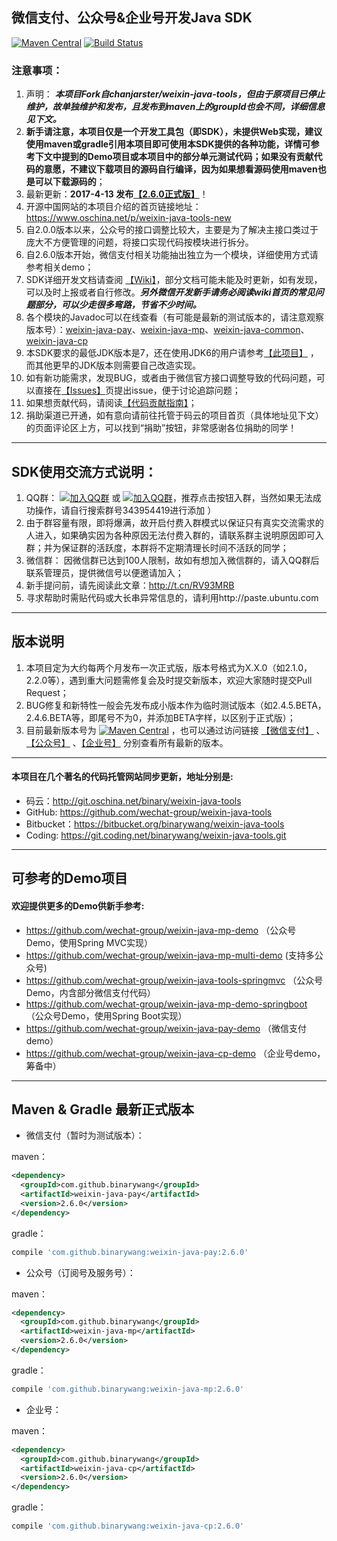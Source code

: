 微信支付、公众号&企业号开发Java SDK
---------------------------------
[![Maven Central](https://maven-badges.herokuapp.com/maven-central/com.github.binarywang/weixin-java-parent/badge.svg)](https://maven-badges.herokuapp.com/maven-central/com.github.binarywang/weixin-java-parent)
[![Build Status](https://travis-ci.org/Wechat-Group/weixin-java-tools.svg?branch=develop)](https://travis-ci.org/Wechat-Group/weixin-java-tools)

### 注意事项：
1. 声明： ***本项目Fork自chanjarster/weixin-java-tools，但由于原项目已停止维护，故单独维护和发布，且发布到maven上的groupId也会不同，详细信息见下文。***
1. **新手请注意，本项目仅是一个开发工具包（即SDK），未提供Web实现，建议使用maven或gradle引用本项目即可使用本SDK提供的各种功能，详情可参考下文中提到的Demo项目或本项目中的部分单元测试代码；如果没有贡献代码的意愿，不建议下载项目的源码自行编译，因为如果想看源码使用maven也是可以下载源码的**；
1. 最新更新：**2017-4-13 发布[【2.6.0正式版】](https://github.com/Wechat-Group/weixin-java-tools/releases)**！
1. 开源中国网站的本项目介绍的首页链接地址：https://www.oschina.net/p/weixin-java-tools-new
1. 自2.0.0版本以来，公众号的接口调整比较大，主要是为了解决主接口类过于庞大不方便管理的问题，将接口实现代码按模块进行拆分。
1. 自2.6.0版本开始，微信支付相关功能抽出独立为一个模块，详细使用方式请参考相关demo；
1. SDK详细开发文档请查阅 [【Wiki】](https://github.com/wechat-group/weixin-java-tools/wiki)，部分文档可能未能及时更新，如有发现，可以及时上报或者自行修改。***另外微信开发新手请务必阅读wiki首页的常见问题部分，可以少走很多弯路，节省不少时间。***
1. 各个模块的Javadoc可以在线查看（有可能是最新的测试版本的，请注意观察版本号）：[weixin-java-pay](https://binarywang.github.io/weixin-java-pay-javadoc/)、[weixin-java-mp](https://binarywang.github.io/weixin-java-mp-javadoc/)、[weixin-java-common](https://binarywang.github.io/weixin-java-common-javadoc/)、[weixin-java-cp](https://binarywang.github.io/weixin-java-cp-javadoc/)
1. 本SDK要求的最低JDK版本是7，还在使用JDK6的用户请参考[【此项目】]( https://github.com/binarywang/weixin-java-tools-for-jdk6) ，而其他更早的JDK版本则需要自己改造实现。
1. 如有新功能需求，发现BUG，或者由于微信官方接口调整导致的代码问题，可以直接在[【Issues】](https://github.com/Wechat-Group/weixin-java-tools/issues)页提出issue，便于讨论追踪问题；
1. 如果想贡献代码，请阅读[【代码贡献指南】](contribution.md)；
1. 捐助渠道已开通，如有意向请前往托管于码云的项目首页（具体地址见下文）的页面评论区上方，可以找到“捐助”按钮，非常感谢各位捐助的同学！

---------------------------------
## SDK使用交流方式说明：
1. QQ群： [![加入QQ群](https://img.shields.io/badge/QQ群-343954419-blue.svg)](http://shang.qq.com/wpa/qunwpa?idkey=731dc3e7ea31ebe25376cc1a791445468612c63fd0e9e05399b088ec81fd9e15) 或 [![加入QQ群](https://img.shields.io/badge/QQ群-343954419-blue.svg)](http://jq.qq.com/?_wv=1027&k=40lRskK)，推荐点击按钮入群，当然如果无法成功操作，请自行搜索群号343954419进行添加 ）
1. 由于群容量有限，即将爆满，故开启付费入群模式以保证只有真实交流需求的人进入，如果确实因为各种原因无法付费入群的，请联系群主说明原因即可入群；并为保证群的活跃度，本群将不定期清理长时间不活跃的同学；
1. 微信群： 因微信群已达到100人限制，故如有想加入微信群的，请入QQ群后联系管理员，提供微信号以便邀请加入；
1. 新手提问前，请先阅读此文章：http://t.cn/RV93MRB
1. 寻求帮助时需贴代码或大长串异常信息的，请利用http://paste.ubuntu.com

---------------------------------
## 版本说明
1. 本项目定为大约每两个月发布一次正式版，版本号格式为X.X.0（如2.1.0，2.2.0等），遇到重大问题需修复会及时提交新版本，欢迎大家随时提交Pull Request；
1. BUG修复和新特性一般会先发布成小版本作为临时测试版本（如2.4.5.BETA，2.4.6.BETA等，即尾号不为0，并添加BETA字样，以区别于正式版）；
1. 目前最新版本号为 [![Maven Central](https://maven-badges.herokuapp.com/maven-central/com.github.binarywang/weixin-java-parent/badge.svg)](https://maven-badges.herokuapp.com/maven-central/com.github.binarywang/weixin-java-parent) ，也可以通过访问链接 [【微信支付】](http://search.maven.org/#search%7Cgav%7C1%7Cg%3A%22com.github.binarywang%22%20AND%20a%3A%22weixin-java-pay%22) 、[【公众号】](http://search.maven.org/#search%7Cgav%7C1%7Cg%3A%22com.github.binarywang%22%20AND%20a%3A%22weixin-java-mp%22) 、[【企业号】](http://search.maven.org/#search%7Cgav%7C1%7Cg%3A%22com.github.binarywang%22%20AND%20a%3A%22weixin-java-cp%22)
分别查看所有最新的版本。 

---------------------------------
#### 本项目在几个著名的代码托管网站同步更新，地址分别是:
* 码云：http://git.oschina.net/binary/weixin-java-tools
* GitHub: https://github.com/wechat-group/weixin-java-tools
* Bitbucket：https://bitbucket.org/binarywang/weixin-java-tools
* Coding: https://git.coding.net/binarywang/weixin-java-tools.git

---------------------------------
## 可参考的Demo项目
#### 欢迎提供更多的Demo供新手参考:
* https://github.com/wechat-group/weixin-java-mp-demo （公众号Demo，使用Spring MVC实现）
* https://github.com/wechat-group/weixin-java-mp-multi-demo (支持多公众号)
* https://github.com/wechat-group/weixin-java-tools-springmvc （公众号Demo，内含部分微信支付代码）
* https://github.com/wechat-group/weixin-java-mp-demo-springboot （公众号Demo，使用Spring Boot实现）
* https://github.com/wechat-group/weixin-java-pay-demo （微信支付demo） 
* https://github.com/wechat-group/weixin-java-cp-demo （企业号demo，筹备中）

---------------------------------
## Maven & Gradle 最新正式版本

* 微信支付（暂时为测试版本）：

maven：
```xml
<dependency>
  <groupId>com.github.binarywang</groupId>
  <artifactId>weixin-java-pay</artifactId>
  <version>2.6.0</version>
</dependency>
```
gradle：
```groovy
compile 'com.github.binarywang:weixin-java-pay:2.6.0'
```

* 公众号（订阅号及服务号）：

maven：
```xml
<dependency>
  <groupId>com.github.binarywang</groupId>
  <artifactId>weixin-java-mp</artifactId>
  <version>2.6.0</version>
</dependency>
```
gradle：
```groovy
compile 'com.github.binarywang:weixin-java-mp:2.6.0'
```

* 企业号：

maven：
```xml
<dependency>
  <groupId>com.github.binarywang</groupId>
  <artifactId>weixin-java-cp</artifactId>
  <version>2.6.0</version>
</dependency>
```
gradle：
```groovy
compile 'com.github.binarywang:weixin-java-cp:2.6.0'
```

